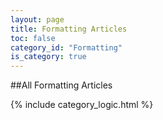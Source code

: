 ```yaml
---
layout: page
title: Formatting Articles
toc: false
category_id: "Formatting"
is_category: true
---
```


##All Formatting Articles

{% include category_logic.html %}
